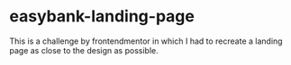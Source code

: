 # easybank-landing-page
This is a challenge by frontendmentor in which I had to recreate a landing page as close to the design as possible.
